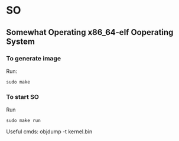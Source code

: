 # SO 
## Somewhat Operating x86_64-elf Ooperating System

### To generate image
Run:
```
sudo make
```

### To start SO
Run
```
sudo make run
```

Useful cmds:
objdump -t kernel.bin
